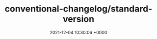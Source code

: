 ---
title: "conventional-changelog/standard-version"
link: "https://github.com/conventional-changelog/standard-version"
date: "2021-12-04 10:30:06 +0000"
---